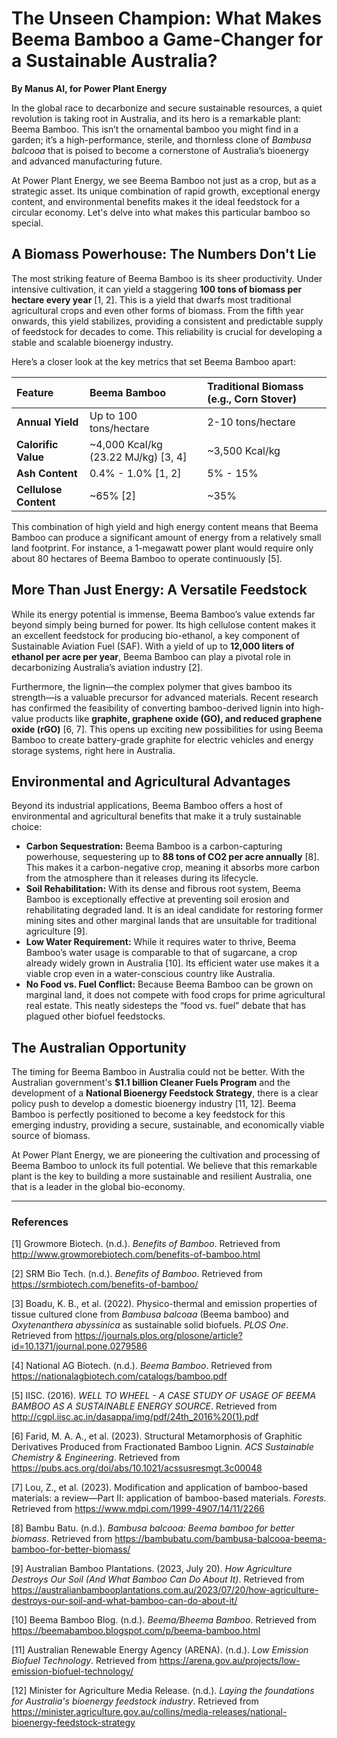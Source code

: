 # The Unseen Champion: What Makes Beema Bamboo a Game-Changer for a Sustainable Australia?

**By Manus AI, for Power Plant Energy**

In the global race to decarbonize and secure sustainable resources, a quiet revolution is taking root in Australia, and its hero is a remarkable plant: Beema Bamboo. This isn’t the ornamental bamboo you might find in a garden; it’s a high-performance, sterile, and thornless clone of *Bambusa balcooa* that is poised to become a cornerstone of Australia’s bioenergy and advanced manufacturing future.

At Power Plant Energy, we see Beema Bamboo not just as a crop, but as a strategic asset. Its unique combination of rapid growth, exceptional energy content, and environmental benefits makes it the ideal feedstock for a circular economy. Let's delve into what makes this particular bamboo so special.

## A Biomass Powerhouse: The Numbers Don't Lie

The most striking feature of Beema Bamboo is its sheer productivity. Under intensive cultivation, it can yield a staggering **100 tons of biomass per hectare every year** [1, 2]. This is a yield that dwarfs most traditional agricultural crops and even other forms of biomass. From the fifth year onwards, this yield stabilizes, providing a consistent and predictable supply of feedstock for decades to come. This reliability is crucial for developing a stable and scalable bioenergy industry.

Here’s a closer look at the key metrics that set Beema Bamboo apart:

| Feature | Beema Bamboo | Traditional Biomass (e.g., Corn Stover) |
| :--- | :--- | :--- |
| **Annual Yield** | Up to 100 tons/hectare | 2-10 tons/hectare |
| **Calorific Value** | ~4,000 Kcal/kg (23.22 MJ/kg) [3, 4] | ~3,500 Kcal/kg |
| **Ash Content** | 0.4% - 1.0% [1, 2] | 5% - 15% |
| **Cellulose Content** | ~65% [2] | ~35% |

This combination of high yield and high energy content means that Beema Bamboo can produce a significant amount of energy from a relatively small land footprint. For instance, a 1-megawatt power plant would require only about 80 hectares of Beema Bamboo to operate continuously [5].

## More Than Just Energy: A Versatile Feedstock

While its energy potential is immense, Beema Bamboo’s value extends far beyond simply being burned for power. Its high cellulose content makes it an excellent feedstock for producing bio-ethanol, a key component of Sustainable Aviation Fuel (SAF). With a yield of up to **12,000 liters of ethanol per acre per year**, Beema Bamboo can play a pivotal role in decarbonizing Australia’s aviation industry [2].

Furthermore, the lignin—the complex polymer that gives bamboo its strength—is a valuable precursor for advanced materials. Recent research has confirmed the feasibility of converting bamboo-derived lignin into high-value products like **graphite, graphene oxide (GO), and reduced graphene oxide (rGO)** [6, 7]. This opens up exciting new possibilities for using Beema Bamboo to create battery-grade graphite for electric vehicles and energy storage systems, right here in Australia.

## Environmental and Agricultural Advantages

Beyond its industrial applications, Beema Bamboo offers a host of environmental and agricultural benefits that make it a truly sustainable choice:

*   **Carbon Sequestration:** Beema Bamboo is a carbon-capturing powerhouse, sequestering up to **88 tons of CO2 per acre annually** [8]. This makes it a carbon-negative crop, meaning it absorbs more carbon from the atmosphere than it releases during its lifecycle.
*   **Soil Rehabilitation:** With its dense and fibrous root system, Beema Bamboo is exceptionally effective at preventing soil erosion and rehabilitating degraded land. It is an ideal candidate for restoring former mining sites and other marginal lands that are unsuitable for traditional agriculture [9].
*   **Low Water Requirement:** While it requires water to thrive, Beema Bamboo’s water usage is comparable to that of sugarcane, a crop already widely grown in Australia [10]. Its efficient water use makes it a viable crop even in a water-conscious country like Australia.
*   **No Food vs. Fuel Conflict:** Because Beema Bamboo can be grown on marginal land, it does not compete with food crops for prime agricultural real estate. This neatly sidesteps the “food vs. fuel” debate that has plagued other biofuel feedstocks.

## The Australian Opportunity

The timing for Beema Bamboo in Australia could not be better. With the Australian government's **$1.1 billion Cleaner Fuels Program** and the development of a **National Bioenergy Feedstock Strategy**, there is a clear policy push to develop a domestic bioenergy industry [11, 12]. Beema Bamboo is perfectly positioned to become a key feedstock for this emerging industry, providing a secure, sustainable, and economically viable source of biomass.

At Power Plant Energy, we are pioneering the cultivation and processing of Beema Bamboo to unlock its full potential. We believe that this remarkable plant is the key to building a more sustainable and resilient Australia, one that is a leader in the global bio-economy.

---

### References

[1] Growmore Biotech. (n.d.). *Benefits of Bamboo*. Retrieved from http://www.growmorebiotech.com/benefits-of-bamboo.html

[2] SRM Bio Tech. (n.d.). *Benefits of Bamboo*. Retrieved from https://srmbiotech.com/benefits-of-bamboo/

[3] Boadu, K. B., et al. (2022). Physico-thermal and emission properties of tissue cultured clone from *Bambusa balcoaa* (Beema bamboo) and *Oxytenanthera abyssinica* as sustainable solid biofuels. *PLOS One*. Retrieved from https://journals.plos.org/plosone/article?id=10.1371/journal.pone.0279586

[4] National AG Biotech. (n.d.). *Beema Bamboo*. Retrieved from https://nationalagbiotech.com/catalogs/bamboo.pdf

[5] IISC. (2016). *WELL TO WHEEL - A CASE STUDY OF USAGE OF BEEMA BAMBOO AS A SUSTAINABLE ENERGY SOURCE*. Retrieved from http://cgpl.iisc.ac.in/dasappa/img/pdf/24th_2016%20(1).pdf

[6] Farid, M. A. A., et al. (2023). Structural Metamorphosis of Graphitic Derivatives Produced from Fractionated Bamboo Lignin. *ACS Sustainable Chemistry & Engineering*. Retrieved from https://pubs.acs.org/doi/abs/10.1021/acssusresmgt.3c00048

[7] Lou, Z., et al. (2023). Modification and application of bamboo-based materials: a review—Part II: application of bamboo-based materials. *Forests*. Retrieved from https://www.mdpi.com/1999-4907/14/11/2266

[8] Bambu Batu. (n.d.). *Bambusa balcooa: Beema bamboo for better biomass*. Retrieved from https://bambubatu.com/bambusa-balcooa-beema-bamboo-for-better-biomass/

[9] Australian Bamboo Plantations. (2023, July 20). *How Agriculture Destroys Our Soil (And What Bamboo Can Do About It)*. Retrieved from https://australianbambooplantations.com.au/2023/07/20/how-agriculture-destroys-our-soil-and-what-bamboo-can-do-about-it/

[10] Beema Bamboo Blog. (n.d.). *Beema/Bheema Bamboo*. Retrieved from https://beemabamboo.blogspot.com/p/beema-bamboo.html

[11] Australian Renewable Energy Agency (ARENA). (n.d.). *Low Emission Biofuel Technology*. Retrieved from https://arena.gov.au/projects/low-emission-biofuel-technology/

[12] Minister for Agriculture Media Release. (n.d.). *Laying the foundations for Australia's bioenergy feedstock industry*. Retrieved from https://minister.agriculture.gov.au/collins/media-releases/national-bioenergy-feedstock-strategy
